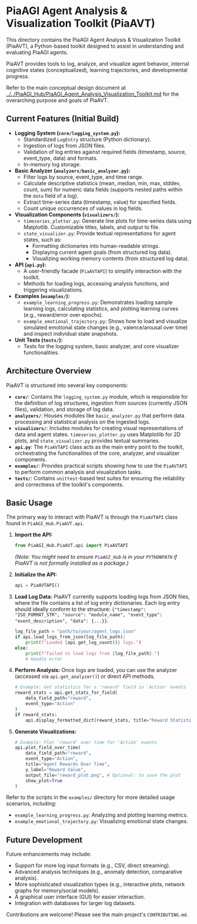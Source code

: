 # PiaAGI Agent Analysis & Visualization Toolkit (PiaAVT)

This directory contains the PiaAGI Agent Analysis & Visualization Toolkit (PiaAVT), a Python-based toolkit designed to assist in understanding and evaluating PiaAGI agents.

PiaAVT provides tools to log, analyze, and visualize agent behavior, internal cognitive states (conceptualized), learning trajectories, and developmental progress.

Refer to the main conceptual design document at [../../PiaAGI_Hub/PiaAGI_Agent_Analysis_Visualization_Toolkit.md](../../PiaAGI_Hub/PiaAGI_Agent_Analysis_Visualization_Toolkit.md) for the overarching purpose and goals of PiaAVT.

## Current Features (Initial Build)

*   **Logging System (`core/logging_system.py`):**
    *   Standardized `LogEntry` structure (Python dictionary).
    *   Ingestion of logs from JSON files.
    *   Validation of log entries against required fields (timestamp, source, event_type, data) and formats.
    *   In-memory log storage.
*   **Basic Analyzer (`analyzers/basic_analyzer.py`):**
    *   Filter logs by source, event_type, and time range.
    *   Calculate descriptive statistics (mean, median, min, max, stddev, count, sum) for numeric data fields (supports nested paths within the `data` field of a log).
    *   Extract time-series data (timestamp, value) for specified fields.
    *   Count unique occurrences of values in log fields.
*   **Visualization Components (`visualizers/`):**
    *   `timeseries_plotter.py`: Generate line plots for time-series data using Matplotlib. Customizable titles, labels, and output to file.
    *   `state_visualizer.py`: Provide textual representations for agent states, such as:
        *   Formatting dictionaries into human-readable strings.
        *   Displaying current agent goals (from structured log data).
        *   Visualizing working memory contents (from structured log data).
*   **API (`api.py`):**
    *   A user-friendly facade (`PiaAVTAPI`) to simplify interaction with the toolkit.
    *   Methods for loading logs, accessing analysis functions, and triggering visualizations.
*   **Examples (`examples/`):**
    *   `example_learning_progress.py`: Demonstrates loading sample learning logs, calculating statistics, and plotting learning curves (e.g., reward/error over epochs).
    *   `example_emotional_trajectory.py`: Shows how to load and visualize simulated emotional state changes (e.g., valence/arousal over time) and inspect individual state snapshots.
*   **Unit Tests (`tests/`):**
    *   Tests for the logging system, basic analyzer, and core visualizer functionalities.

## Architecture Overview

PiaAVT is structured into several key components:

-   **`core/`**: Contains the `logging_system.py` module, which is responsible for the definition of log structures, ingestion from sources (currently JSON files), validation, and storage of log data.
-   **`analyzers/`**: Houses modules like `basic_analyzer.py` that perform data processing and statistical analysis on the ingested logs.
-   **`visualizers/`**: Includes modules for creating visual representations of data and agent states. `timeseries_plotter.py` uses Matplotlib for 2D plots, and `state_visualizer.py` provides textual summaries.
-   **`api.py`**: The `PiaAVTAPI` class acts as the main entry point to the toolkit, orchestrating the functionalities of the core, analyzer, and visualizer components.
-   **`examples/`**: Provides practical scripts showing how to use the `PiaAVTAPI` to perform common analysis and visualization tasks.
-   **`tests/`**: Contains `unittest`-based test suites for ensuring the reliability and correctness of the toolkit's components.

## Basic Usage

The primary way to interact with PiaAVT is through the `PiaAVTAPI` class found in `PiaAGI_Hub.PiaAVT.api`.

1.  **Import the API:**
    ```python
    from PiaAGI_Hub.PiaAVT.api import PiaAVTAPI
    ```
    *(Note: You might need to ensure `PiaAGI_Hub` is in your `PYTHONPATH` if PiaAVT is not formally installed as a package.)*

2.  **Initialize the API:**
    ```python
    api = PiaAVTAPI()
    ```

3.  **Load Log Data:**
    PiaAVT currently supports loading logs from JSON files, where the file contains a list of log entry dictionaries. Each log entry should ideally conform to the structure: `{"timestamp": "ISO_FORMAT_STR", "source": "module_name", "event_type": "event_description", "data": {...}}`.
    ```python
    log_file_path = "path/to/your/agent_logs.json"
    if api.load_logs_from_json(log_file_path):
        print(f"Loaded {api.get_log_count()} logs.")
    else:
        print(f"Failed to load logs from {log_file_path}.")
        # Handle error
    ```

4.  **Perform Analysis:**
    Once logs are loaded, you can use the analyzer (accessed via `api.get_analyzer()`) or direct API methods.
    ```python
    # Example: Get statistics for a 'reward' field in 'Action' events
    reward_stats = api.get_stats_for_field(
        data_field_path="reward",
        event_type="Action"
    )
    if reward_stats:
        api.display_formatted_dict(reward_stats, title="Reward Statistics")
    ```

5.  **Generate Visualizations:**
    ```python
    # Example: Plot 'reward' over time for 'Action' events
    api.plot_field_over_time(
        data_field_path="reward",
        event_type="Action",
        title="Agent Rewards Over Time",
        y_label="Reward Value",
        output_file="reward_plot.png", # Optional: to save the plot
        show_plot=True
    )
    ```

Refer to the scripts in the `examples/` directory for more detailed usage scenarios, including:
-   `example_learning_progress.py`: Analyzing and plotting learning metrics.
-   `example_emotional_trajectory.py`: Visualizing emotional state changes.

## Future Development

Future enhancements may include:
-   Support for more log input formats (e.g., CSV, direct streaming).
-   Advanced analysis techniques (e.g., anomaly detection, comparative analysis).
-   More sophisticated visualization types (e.g., interactive plots, network graphs for memory/social models).
-   A graphical user interface (GUI) for easier interaction.
-   Integration with databases for larger log datasets.

Contributions are welcome! Please see the main project's `CONTRIBUTING.md`.
```
